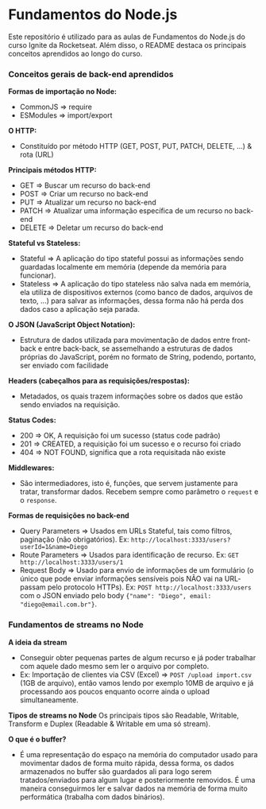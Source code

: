 # Fundamentos do Node.js

Este repositório é utilizado para as aulas de Fundamentos do Node.js do curso Ignite da Rocketseat. Além disso, o README destaca os principais conceitos aprendidos ao longo do curso.

### Conceitos gerais de back-end aprendidos

**Formas de importação no Node:**
- CommonJS => require
- ESModules => import/export

**O HTTP:**
- Constituído por método HTTP (GET, POST, PUT, PATCH, DELETE, ...) & rota (URL)

**Principais métodos HTTP:**
- GET => Buscar um recurso do back-end
- POST => Criar um recurso no back-end
- PUT => Atualizar um recurso no back-end
- PATCH => Atualizar uma informação específica de um recurso no back-end
- DELETE => Deletar um recurso do back-end

**Stateful vs Stateless:**
- Stateful => A aplicação do tipo stateful possui as informações sendo guardadas localmente em memória (depende da memória para funcionar).
- Stateless => A aplicação do tipo stateless não salva nada em memória, ela utiliza de dispositivos externos (como banco de dados, arquivos de texto, ...) para salvar as informações, dessa forma não há perda dos dados caso a aplicação seja parada.

**O JSON (JavaScript Object Notation):** 
- Estrutura de dados utilizada para movimentação de dados entre front-back e entre back-back, se assemelhando a estruturas de dados próprias do JavaScript, porém no formato de String, podendo, portanto, ser enviado com facilidade

**Headers (cabeçalhos para as requisições/respostas):**
- Metadados, os quais trazem informações sobre os dados que estão sendo enviados na requisição.

**Status Codes:**
- 200 => OK, A requisição foi um sucesso (status code padrão)
- 201 => CREATED, a requisição foi um sucesso e o recurso foi criado
- 404 => NOT FOUND, significa que a rota requisitada não existe

**Middlewares:**
- São intermediadores, isto é, funções, que servem justamente para tratar, transformar dados. Recebem sempre como parâmetro o `request` e o `response`.

**Formas de requisições no back-end**
- Query Parameters => Usados em URLs Stateful, tais como filtros, paginação (não obrigatórios). Ex: `http://localhost:3333/users?userId=1&name=Diego`
- Route Parameters => Usados para identificação de recurso. Ex: `GET http://localhost:3333/users/1`
- Request Body => Usado para envio de informações de um formulário (o único que pode enviar informações sensíveis pois NÃO vai na URL- passam pelo protocolo HTTPs). Ex: `POST http://localhost:3333/users` com o JSON enviado pelo body `{"name": "Diego", email: "diego@email.com.br"}`.

### Fundamentos de streams no Node

**A ideia da stream**
- Conseguir obter pequenas partes de algum recurso e já poder trabalhar com aquele dado mesmo sem ler o arquivo por completo.
- Ex: Importação de clientes via CSV (Excel) => `POST /upload import.csv` (1GB de arquivo), então vamos lendo por exemplo 10MB de arquivo e já processando aos poucos enquanto ocorre ainda o upload simultaneamente. 

**Tipos de streams no Node**
Os principais tipos são Readable, Writable, Transform e Duplex (Readable & Writable em uma só stream).

**O que é o buffer?**
- É uma representação do espaço na memória do computador usado para movimentar dados de forma muito rápida, dessa forma, os dados armazenados no buffer são guardados ali para logo serem tratados/enviados para algum lugar e posteriormente removidos. É uma maneira conseguirmos ler e salvar dados na memória de forma muito performática (trabalha com dados binários).